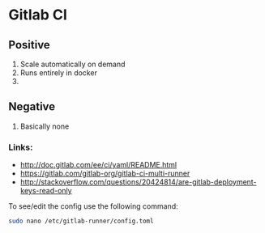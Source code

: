 # Gitlab CI

## Positive
1. Scale automatically on demand
1. Runs entirely in docker
1. 

## Negative
1. Basically none


### Links:
* http://doc.gitlab.com/ee/ci/yaml/README.html
* https://gitlab.com/gitlab-org/gitlab-ci-multi-runner
* http://stackoverflow.com/questions/20424814/are-gitlab-deployment-keys-read-only

To see/edit the config use the following command:

```sh
sudo nano /etc/gitlab-runner/config.toml
```
